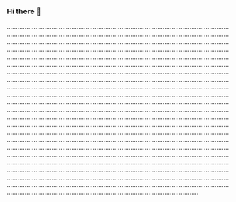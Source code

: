 ### Hi there 👋

...................................................................................................................................................................................................................................................................................................................................................................................................................................................................................................................................................................................................................................................................................................................................................................................................................................................................................................................................................................................................................................................................................................................................................................................................................................................................................................................................................................................................................................................................................................................................................................................................................................................................................................................................................................................................................................................................................................................................................................................................................................................................................................................................................................................................................................................................................................................................................................................................................................................................................................................................................................................................................................................................................................................................................................................................................................................................................................................................................